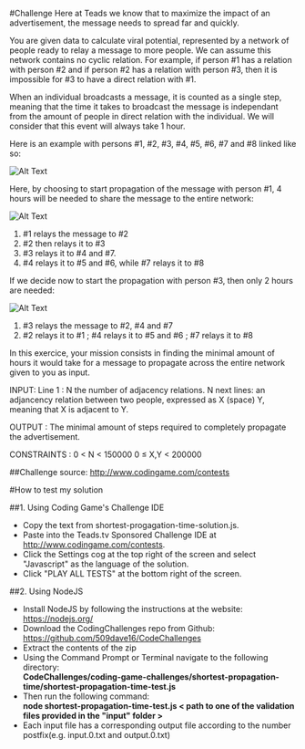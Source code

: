 
#Challenge
Here at Teads we know that to maximize the impact of an advertisement, the message needs to spread far and quickly.
 
You are given data to calculate viral potential, represented by a network of people ready to relay a message to more people.
We can assume this network contains no cyclic relation. 
For example, if person #1 has a relation with person #2 and if person #2 has a relation with person #3, then it is impossible for #3 to have a direct relation with #1.
 
When an individual broadcasts a message, it is counted as a single step, meaning that the time it takes to broadcast the message is independant from the amount of people in direct relation with the individual. We will consider that this event will always take 1 hour.
 
Here is an example with persons #1, #2, #3, #4, #5, #6, #7 and #8 linked like so:
 
![Alt Text](http://code.codingame.com/fileservlet?id=438097898883 "Missing Image for Diagram")
 
Here, by choosing to start propagation of the message with person #1, 4 hours will be needed to share the message to the entire network:

![Alt Text](http://code.codingame.com/fileservlet?id=438112355735 "Missing Image for Diagram")

1.   \#1 relays the message to #2
2.   \#2 then relays it to #3
3.   \#3 relays it to #4 and #7.
4.   \#4 relays it to #5 and #6, while #7 relays it to #8
 
If we decide now to start the propagation with person #3, then only 2 hours are needed:
 
![Alt Text](http://code.codingame.com/fileservlet?id=438103072669 "Missing Image for Diagram")
 
1.   \#3 relays the message to #2, #4 and #7
2.   \#2 relays it to #1 ; #4 relays it to #5 and #6 ; #7 relays it to #8
 
In this exercice, your mission consists in finding the minimal amount of hours it would take for a message to propagate across the entire network given to you as input.
 
INPUT:
Line 1 : N the number of adjacency relations.
N next lines: an adjancency relation between two people, expressed as X (space) Y, meaning that X is adjacent to Y.
 
OUTPUT :
The minimal amount of steps required to completely propagate the advertisement.
 
CONSTRAINTS :
0 < N < 150000
0 ≤ X,Y < 200000

##Challenge source: http://www.codingame.com/contests

#How to test my solution

##1. Using Coding Game's Challenge IDE
- Copy the text from shortest-progagation-time-solution.js.
- Paste into the Teads.tv Sponsored Challenge IDE at http://www.codingame.com/contests.
- Click the Settings cog at the top right of the screen and select "Javascript" as the language of the solution.
- Click "PLAY ALL TESTS" at the bottom right of the screen.

##2. Using NodeJS
- Install NodeJS by following the instructions at the website: https://nodejs.org/
- Download the CodingChallenges repo from Github: https://github.com/509dave16/CodeChallenges
- Extract the contents of the zip
- Using the Command Prompt or Terminal navigate to the following directory:<br>
<strong>CodeChallenges/coding-game-challenges/shortest-propagation-time/shortest-propagation-time-test.js</strong>
- Then run the following command:<br>
<strong>node shortest-propagation-time-test.js < path to one of the validation files provided in the "input" folder ></strong>
- Each input file has a corresponding output file according to the number postfix(e.g. input.0.txt and output.0.txt)

